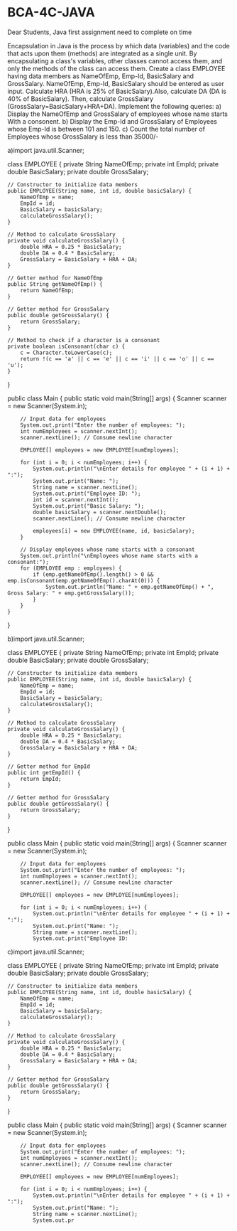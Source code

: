# BCA-4C-JAVA
Dear Students, Java first assignment need to complete on time

Encapsulation in Java is the process by which data (variables) and the code that acts upon them (methods) are integrated as a single unit. By encapsulating a class's variables, other classes cannot access them, and only the methods of the class can access them. 
Create a class EMPLOYEE having data members as NameOfEmp, Emp-Id, BasicSalary and GrossSalary. NameOfEmp, Emp-Id, BasicSalary should be entered as user input. Calculate HRA (HRA is 25% of BasicSalary).Also, calculate DA (DA is 40% of BasicSalary). Then, calculate GrossSalary (GrossSalary=BasicSalary+HRA+DA). 
Implement the following queries: 
a) Display the NameOfEmp and GrossSalary of employees whose name starts With a consonent.
b) Display the Emp-Id and GrossSalary of Employees whose Emp-Id is between 101 and 150.
c) Count the total number of Employees whose GrossSalary is less than 35000/-

a)import java.util.Scanner;

class EMPLOYEE {
    private String NameOfEmp;
    private int EmpId;
    private double BasicSalary;
    private double GrossSalary;

    // Constructor to initialize data members
    public EMPLOYEE(String name, int id, double basicSalary) {
        NameOfEmp = name;
        EmpId = id;
        BasicSalary = basicSalary;
        calculateGrossSalary();
    }

    // Method to calculate GrossSalary
    private void calculateGrossSalary() {
        double HRA = 0.25 * BasicSalary;
        double DA = 0.4 * BasicSalary;
        GrossSalary = BasicSalary + HRA + DA;
    }

    // Getter method for NameOfEmp
    public String getNameOfEmp() {
        return NameOfEmp;
    }

    // Getter method for GrossSalary
    public double getGrossSalary() {
        return GrossSalary;
    }

    // Method to check if a character is a consonant
    private boolean isConsonant(char c) {
        c = Character.toLowerCase(c);
        return !(c == 'a' || c == 'e' || c == 'i' || c == 'o' || c == 'u');
    }
}

public class Main {
    public static void main(String[] args) {
        Scanner scanner = new Scanner(System.in);

        // Input data for employees
        System.out.print("Enter the number of employees: ");
        int numEmployees = scanner.nextInt();
        scanner.nextLine(); // Consume newline character

        EMPLOYEE[] employees = new EMPLOYEE[numEmployees];

        for (int i = 0; i < numEmployees; i++) {
            System.out.println("\nEnter details for employee " + (i + 1) + ":");
            System.out.print("Name: ");
            String name = scanner.nextLine();
            System.out.print("Employee ID: ");
            int id = scanner.nextInt();
            System.out.print("Basic Salary: ");
            double basicSalary = scanner.nextDouble();
            scanner.nextLine(); // Consume newline character

            employees[i] = new EMPLOYEE(name, id, basicSalary);
        }

        // Display employees whose name starts with a consonant
        System.out.println("\nEmployees whose name starts with a consonant:");
        for (EMPLOYEE emp : employees) {
            if (emp.getNameOfEmp().length() > 0 && emp.isConsonant(emp.getNameOfEmp().charAt(0))) {
                System.out.println("Name: " + emp.getNameOfEmp() + ", Gross Salary: " + emp.getGrossSalary());
            }
        }
    }
}

b)import java.util.Scanner;

class EMPLOYEE {
    private String NameOfEmp;
    private int EmpId;
    private double BasicSalary;
    private double GrossSalary;

    // Constructor to initialize data members
    public EMPLOYEE(String name, int id, double basicSalary) {
        NameOfEmp = name;
        EmpId = id;
        BasicSalary = basicSalary;
        calculateGrossSalary();
    }

    // Method to calculate GrossSalary
    private void calculateGrossSalary() {
        double HRA = 0.25 * BasicSalary;
        double DA = 0.4 * BasicSalary;
        GrossSalary = BasicSalary + HRA + DA;
    }

    // Getter method for EmpId
    public int getEmpId() {
        return EmpId;
    }

    // Getter method for GrossSalary
    public double getGrossSalary() {
        return GrossSalary;
    }
}

public class Main {
    public static void main(String[] args) {
        Scanner scanner = new Scanner(System.in);

        // Input data for employees
        System.out.print("Enter the number of employees: ");
        int numEmployees = scanner.nextInt();
        scanner.nextLine(); // Consume newline character

        EMPLOYEE[] employees = new EMPLOYEE[numEmployees];

        for (int i = 0; i < numEmployees; i++) {
            System.out.println("\nEnter details for employee " + (i + 1) + ":");
            System.out.print("Name: ");
            String name = scanner.nextLine();
            System.out.print("Employee ID:

c)import java.util.Scanner;

class EMPLOYEE {
    private String NameOfEmp;
    private int EmpId;
    private double BasicSalary;
    private double GrossSalary;

    // Constructor to initialize data members
    public EMPLOYEE(String name, int id, double basicSalary) {
        NameOfEmp = name;
        EmpId = id;
        BasicSalary = basicSalary;
        calculateGrossSalary();
    }

    // Method to calculate GrossSalary
    private void calculateGrossSalary() {
        double HRA = 0.25 * BasicSalary;
        double DA = 0.4 * BasicSalary;
        GrossSalary = BasicSalary + HRA + DA;
    }

    // Getter method for GrossSalary
    public double getGrossSalary() {
        return GrossSalary;
    }
}

public class Main {
    public static void main(String[] args) {
        Scanner scanner = new Scanner(System.in);

        // Input data for employees
        System.out.print("Enter the number of employees: ");
        int numEmployees = scanner.nextInt();
        scanner.nextLine(); // Consume newline character

        EMPLOYEE[] employees = new EMPLOYEE[numEmployees];

        for (int i = 0; i < numEmployees; i++) {
            System.out.println("\nEnter details for employee " + (i + 1) + ":");
            System.out.print("Name: ");
            String name = scanner.nextLine();
            System.out.pr
